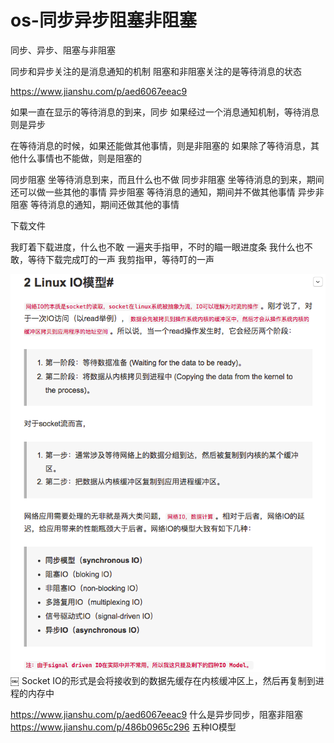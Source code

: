 # os-同步异步阻塞非阻塞
同步、异步、阻塞与非阻塞

同步和异步关注的是消息通知的机制
阻塞和非阻塞关注的是等待消息的状态

https://www.jianshu.com/p/aed6067eeac9

如果一直在显示的等待消息的到来，同步
如果经过一个消息通知机制，等待消息则是异步

在等待消息的时候，如果还能做其他事情，则是非阻塞的
如果除了等待消息，其他什么事情也不能做，则是阻塞的

同步阻塞 坐等待消息到来，而且什么也不做
同步非阻塞 坐等待消息的到来，期间还可以做一些其他的事情
异步阻塞 等待消息的通知，期间并不做其他事情
异步非阻塞  等待消息的通知，期间还做其他的事情

下载文件

我盯着下载进度，什么也不敢
一遍夹手指甲，不时的瞄一眼进度条
我什么也不敢，等待下载完成叮的一声
我剪指甲，等待叮的一声

![](/images/20190516184039259_1295285593.png)
￼
Socket IO的形式是会将接收到的数据先缓存在内核缓冲区上，然后再复制到进程的内存中


https://www.jianshu.com/p/aed6067eeac9 什么是异步同步，阻塞非阻塞
https://www.jianshu.com/p/486b0965c296 五种IO模型
